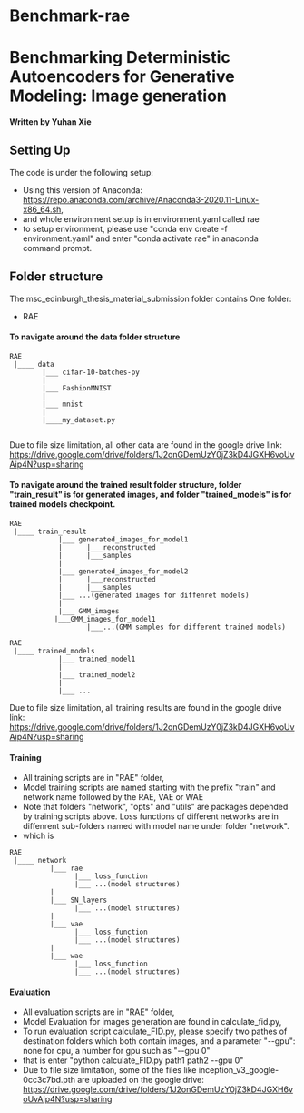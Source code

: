 # Benchmark-rae
# Benchmarking Deterministic Autoencoders for Generative Modeling: Image generation

#### Written by Yuhan Xie

## Setting Up
The code is under the following setup:
* Using this version of Anaconda: https://repo.anaconda.com/archive/Anaconda3-2020.11-Linux-x86_64.sh, 
* and whole environment setup is in environment.yaml called rae
* to setup environment, please use "conda env create -f environment.yaml" and enter "conda activate rae" in anaconda command prompt.

## Folder structure
The msc_edinburgh_thesis_material_submission folder contains One folder:
* RAE

#### To navigate around the data folder structure
```
RAE
 |____ data
        |___ cifar-10-batches-py
        |
        |___ FashionMNIST     
        |            
        |___ mnist
        |
        |____my_dataset.py
		  

```
Due to file size limitation, all other data are found in the google drive link: https://drive.google.com/drive/folders/1J2onGDemUzY0jZ3kD4JGXH6voUvAip4N?usp=sharing

#### To navigate around the trained result folder structure, folder "train_result" is for generated images, and folder "trained_models" is for trained models checkpoint.
```
RAE
 |____ train_result 
            |___ generated_images_for_model1
            |      |___reconstructed
            |      |___samples
            |
            |___ generated_images_for_model2
            |      |___reconstructed
            |      |___samples
            |___ ...(generated images for diffenret models)
            |   
            |___ GMM_images
		   |___GMM_images_for_model1
                   |___...(GMM samples for different trained models)

```

```
RAE
 |____ trained_models 
            |___ trained_model1
            |
            |___ trained_model2
            |
            |___ ...

```

Due to file size limitation, all training results are found in the google drive link: https://drive.google.com/drive/folders/1J2onGDemUzY0jZ3kD4JGXH6voUvAip4N?usp=sharing

#### Training 
* All training scripts are in "RAE" folder,
* Model training scripts are named starting with the prefix "train" and network name followed by the RAE, VAE or WAE
* Note that folders "network", "opts" and "utils" are packages depended by training scripts above. Loss functions of different networks are in diffenrent sub-folders named with model name under folder "network".
* which is

```
RAE
 |____ network 
          |___ rae
                |___ loss_function
                |___ ...(model structures)
          |
          |___ SN_layers
                |___ ...(model structures)
          |
          |___ vae
                |___ loss_function
                |___ ...(model structures)
          |
          |___ wae
                |___ loss_function
                |___ ...(model structures)

```

####  Evaluation
* All evaluation scripts are in "RAE" folder,
* Model Evaluation for images generation are found in calculate_fid.py,
* To run evaluation script calculate_FID.py, please specify two pathes of destination folders which both contain images, and a parameter "--gpu": none for cpu, a number for gpu such as "--gpu 0"
* that is enter "python calculate_FID.py path1 path2 --gpu 0"
* Due to file size limitation, some of the files like inception_v3_google-0cc3c7bd.pth are uploaded on the google drive: https://drive.google.com/drive/folders/1J2onGDemUzY0jZ3kD4JGXH6voUvAip4N?usp=sharing

